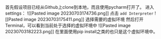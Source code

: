 首先假设项目已经从Github上clone到本地，而且使用pycharm打开了。
进入settings：
![[Pasted image 20230703174736.png]]
点击 `add Interpreter`
![[Pasted image 20230703175411.png]]
选择需要的虚拟环境
然后打开Terminal，可以看到当前处于选择的虚拟环境中
![[Pasted image 20230703182223.png]]
在里面使用pip install之类的也只是这个虚拟环境中。



















